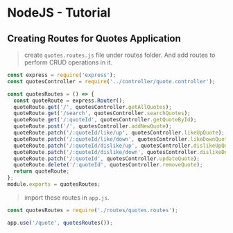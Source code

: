 # NodeJS - Tutorial

## Creating Routes for Quotes Application

> create `quotes.routes.js` file under routes folder. And add routes to perform CRUD operations in it.

```javascript
const express = require('express');
const quotesController = require('../controller/quote.controller');

const quotesRoutes = () => {
  const quoteRoute = express.Router();
  quoteRoute.get('/', quotesController.getAllQuotes);
  quoteRoute.get('/search', quotesController.searchQuotes);
  quoteRoute.get('/:quoteId', quotesController.getQuoteById);
  quoteRoute.post('/', quotesController.addNewQuote);
  quoteRoute.patch('/:quoteId/like/up', quotesController.likeUpQuote);
  quoteRoute.patch('/:quoteId/like/down', quotesController.likeDownQuote);
  quoteRoute.patch('/:quoteId/dislike/up', quotesController.dislikeUpQuote);
  quoteRoute.patch('/:quoteId/dislike/down', quotesController.dislikeDownQuote);
  quoteRoute.patch('/:quoteId', quotesController.updateQuote);
  quoteRoute.delete('/:quoteId', quotesController.removeQuote);
  return quoteRoute;
};
module.exports = quotesRoutes;
```
> import these routes in `app.js`.

```javascript
const quotesRoutes = require('./routes/quotes.routes');

app.use('/quote', quotesRoutes());

```
